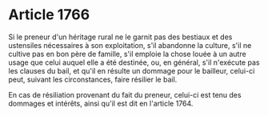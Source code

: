 # Article 1766

Si le preneur d'un héritage rural ne le garnit pas des bestiaux et des ustensiles nécessaires à son exploitation, s'il abandonne la culture, s'il ne cultive pas en bon père de famille, s'il emploie la chose louée à un autre usage que celui auquel elle a été destinée, ou, en général, s'il n'exécute pas les clauses du bail, et qu'il en résulte un dommage pour le bailleur, celui-ci peut, suivant les circonstances, faire résilier le bail.

En cas de résiliation provenant du fait du preneur, celui-ci est tenu des dommages et intérêts, ainsi qu'il est dit en l'article 1764.
